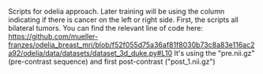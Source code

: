 Scripts for odelia approach. Later training will be using the column indicating if there is cancer on the left or right side. First, the scripts all bilateral tumors. You can find the relevant line of code here: https://github.com/mueller-franzes/odelia_breast_mri/blob/f52f055d75a36af81f8030b73c8a83e116ac2a92/odelia/data/datasets/dataset_3d_duke.py#L10
It's using the "pre.nii.gz" (pre-contrast sequence) and first post-contrast ("post_1.nii.gz")